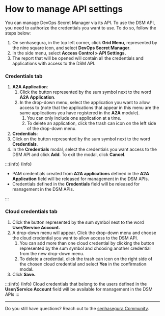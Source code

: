 # How to manage API settings

You can manage DevOps Secret Manager via its API. To use the DSM API, you need to authorize the credentials you want to use. To do so, follow the steps below:

1. On senhasegura, in the top left corner, click **Grid Menu**, represented by the nine square icon, and select **DevOps Secret Manager**.
2. In the side menu, select **Access Control > API Settings.**
3. The report that will be opened will contain all the credentials and applications with access to the DSM API.

### Credentials tab

1. **A2A Application**:
   1. Click the button represented by the sum symbol next to the word **A2A Application**.
   2. In the drop-down menu, select the application you want to allow access to (note that the applications that appear in this menu are the same applications you have registered in the **A2A** module).
      1. You can only include one application at a time.
      2. To delete an application, click the trash can icon on the left side of the drop-down menu.
2. **Credentials**:
3. Click on the button represented by the sum symbol next to the word **Credentials**.
4. In the **Credentials** modal, select the credentials you want access to the DSM API and click **Add**. To exit the modal, click **Cancel**.

:::(info) (Info)
* PAM credentials created from **A2A applications** defined in the **A2A Application** field will be released for management in the DSM APIs.
* Credentials defined in the **Credentials** field will be released for management in the DSM APIs.

:::

### Cloud credentials tab

1. Click the button represented by the sum symbol next to the word **User/Service Account.**
2. A drop-down menu will appear. Click the drop-down menu and choose the cloud credential you want to allow access to the DSM API.
   1. You can add more than one cloud credential by clicking the button represented by the sum symbol and choosing another credential from the new drop-down menu.
   2. To delete a credential, click the trash can icon on the right side of the chosen cloud credential and select **Yes** in the confirmation modal.
3. Click **Save.**

:::(info) (Info)
Cloud credentials that belong to the users defined in the **User/Service Account** field will be available for management in the DSM APIs
:::

---

Do you still have questions? Reach out to the [senhasegura Community](https://community.senhasegura.io/).